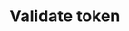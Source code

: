 #  Validate token

<api-endpoint openapi-path="../../../../identity-service/src/main/resources/api.yaml" method="POST" endpoint="/auth/token/validate"/>